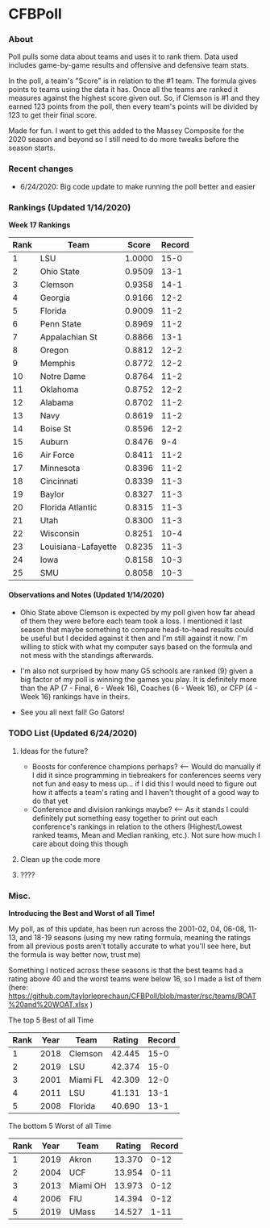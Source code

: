 # CFBPoll

### About

Poll pulls some data about teams and uses it to rank them.  Data used includes game-by-game results and offensive and defensive team stats.

In the poll, a team's "Score" is in relation to the #1 team.  The formula gives points to teams using the data it has.  Once all the teams are ranked it measures against the highest score given out.  So, if Clemson is #1 and they earned 123 points from the poll, then every team's points will be divided by 123 to get their final score.

Made for fun.  I want to get this added to the Massey Composite for the 2020 season and beyond so I still need to do more tweaks before the season starts.

### Recent changes

* 6/24/2020: Big code update to make running the poll better and easier

### Rankings (Updated 1/14/2020)

**Week 17 Rankings**

Rank| Team | Score | Record
---|---|---|---
1 | LSU | 1.0000 | 15-0
2 | Ohio State | 0.9509 | 13-1
3 | Clemson | 0.9358 | 14-1
4 | Georgia | 0.9166 | 12-2
5 | Florida | 0.9009 | 11-2
6 | Penn State | 0.8969 | 11-2
7 | Appalachian St | 0.8866 | 13-1
8 | Oregon | 0.8812 | 12-2
9 | Memphis | 0.8772 | 12-2
10 | Notre Dame | 0.8764 | 11-2
11 | Oklahoma | 0.8752 | 12-2
12 | Alabama | 0.8702 | 11-2
13 | Navy | 0.8619 | 11-2
14 | Boise St | 0.8596 | 12-2
15 | Auburn | 0.8476 | 9-4
16 | Air Force | 0.8411 | 11-2
17 | Minnesota | 0.8396 | 11-2
18 | Cincinnati | 0.8339 | 11-3
19 | Baylor | 0.8327 | 11-3
20 | Florida Atlantic | 0.8315 | 11-3
21 | Utah | 0.8300 | 11-3
22 | Wisconsin | 0.8251 | 10-4
23 | Louisiana-Lafayette | 0.8235 | 11-3
24 | Iowa | 0.8158 | 10-3
25 | SMU | 0.8058 | 10-3

#### Observations and Notes (Updated 1/14/2020)

* Ohio State above Clemson is expected by my poll given how far ahead of them they were before each team took a loss.  I mentioned it last season that maybe something to compare head-to-head results could be useful but I decided against it then and I'm still against it now.  I'm willing to stick with what my computer says based on the formula and not mess with the standings afterwards.

* I'm also not surprised by how many G5 schools are ranked (9) given a big factor of my poll is winning the games you play.  It is definitely more than the AP (7 - Final, 6 - Week 16), Coaches (6 - Week 16), or CFP (4 - Week 16) rankings have in theirs.

* See you all next fall!  Go Gators!

### TODO List (Updated 6/24/2020)

1. Ideas for the future?
    * Boosts for conference champions perhaps? <-- Would do manually if I did it since programming in tiebreakers for conferences seems very not fun and easy to mess up... if I did this I would need to figure out how it affects a team's rating and I haven't thought of a good way to do that yet
    * Conference and division rankings maybe? <-- As it stands I could definitely put something easy together to print out each conference's rankings in relation to the others (Highest/Lowest ranked teams, Mean and Median ranking, etc.).  Not sure how much I care about doing this though
	
2. Clean up the code more

3. ????

### Misc.

**Introducing the Best and Worst of all Time!**

My poll, as of this update, has been run across the 2001-02, 04, 06-08, 11-13, and 18-19 seasons (using my new rating formula, meaning the ratings from all previous posts aren't totally accurate to what you'll see here, but the formula is way better now, trust me)

Something I noticed across these seasons is that the best teams had a rating above 40 and the worst teams were below 16, so I made a list of them (here: https://github.com/taylorleprechaun/CFBPoll/blob/master/rsc/teams/BOAT%20and%20WOAT.xlsx )

The top 5 Best of all Time

Rank | Year | Team | Rating | Record
---|---|---|---|---
1 | 2018 | Clemson | 42.445 | 15-0
2 | 2019 | LSU | 42.374 | 15-0
3 | 2001 | Miami FL | 42.309 | 12-0
4 | 2011 | LSU | 41.131 | 13-1
5 | 2008 | Florida | 40.690 | 13-1

The bottom 5 Worst of all Time

Rank | Year | Team | Rating | Record
---|---|---|---|---
1 | 2019 | Akron | 13.370 | 0-12
2 | 2004 | UCF | 13.954 | 0-11
3 | 2013 | Miami OH | 13.973 | 0-12
4 | 2006 | FIU | 14.394 | 0-12
5 | 2019 | UMass | 14.527 | 1-11
